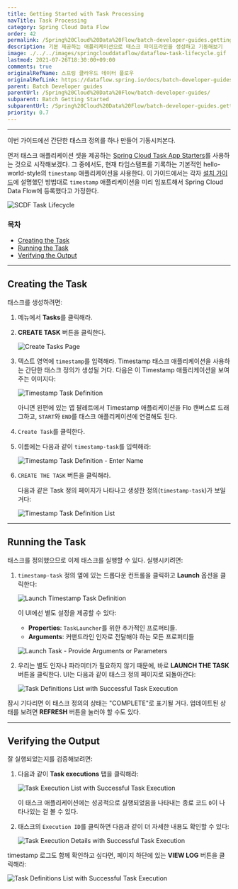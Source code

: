 ```yaml
---
title: Getting Started with Task Processing
navTitle: Task Processing
category: Spring Cloud Data Flow
order: 42
permalink: /Spring%20Cloud%20Data%20Flow/batch-developer-guides.getting-started.task-processing/
description: 기본 제공하는 애플리케이션으로 태스크 파이프라인을 생성하고 기동해보기
image: ./../../images/springclouddataflow/dataflow-task-lifecycle.gif
lastmod: 2021-07-26T18:30:00+09:00
comments: true
originalRefName: 스프링 클라우드 데이터 플로우
originalRefLink: https://dataflow.spring.io/docs/batch-developer-guides/getting-started/task/
parent: Batch Developer guides
parentUrl: /Spring%20Cloud%20Data%20Flow/batch-developer-guides/
subparent: Batch Getting Started
subparentUrl: /Spring%20Cloud%20Data%20Flow/batch-developer-guides.getting-started/
priority: 0.7
---
```


---

이번 가이드에선 간단한 태스크 정의를 하나 만들어 기동시켜본다.

먼저 태스크 애플리케이션 셋을 제공하는 [Spring Cloud Task App Starters](https://cloud.spring.io/spring-cloud-task-app-starters/)를 사용하는 것으로 시작해보겠다. 그 중에서도, 현재 타임스탬프를 기록하는 기본적인 hello-world-style의 `timestamp` 애플리케이션을 사용한다. 이 가이드에서는 각자 [설치 가이드](../installation)에 설명했던 방법대로 `timestamp` 애플리케이션을 미리 임포트해서 Spring Cloud Data Flow에 등록했다고 가정한다.

![SCDF Task Lifecycle](./../../images/springclouddataflow/dataflow-task-lifecycle.gif)

### 목차

- [Creating the Task](#creating-the-task)
- [Running the Task](#running-the-task)
- [Verifying the Output](#verifying-the-output)

---

## Creating the Task

태스크를 생성하려면:

1. 메뉴에서 **Tasks**를 클릭해라.

2. **CREATE TASK** 버튼을 클릭한다.

   ![Create Tasks Page](./../../images/springclouddataflow/dataflow-task-create-start.webp)

3. 텍스트 영역에 `timestamp`를 입력해라. Timestamp 태스크 애플리케이션을 사용하는 간단한 태스크 정의가 생성될 거다. 다음은 이 Timestamp 애플리케이션을 보여주는 이미지다:

   ![Timestamp Task Definition](./../../images/springclouddataflow/dataflow-task-create-timestamp-task-definition.webp)

   아니면 왼편에 있는 앱 팔레트에서 Timestamp 애플리케이션을 Flo 캔버스로 드래그하고,  `START`와 `END`를 태스크 애플리케이션에 연결해도 된다.

4. `Create Task`를 클릭한다.

5. 이름에는 다음과 같이 `timestamp-task`를 입력해라:

   ![Timestamp Task Definition - Enter Name](./../../images/springclouddataflow/dataflow-task-create-timestamp-task-definition-confirmation.webp)

6. `CREATE THE TASK` 버튼을 클릭해라.

   다음과 같은 Task 정의 페이지가 나타나고 생성한 정의(`timestamp-task`)가 보일 거다:

   ![Timestamp Task Definition List](./../../images/springclouddataflow/dataflow-task-definitions-list.webp)

---

## Running the Task

태스크를 정의했으므로 이제 태스크를 실행할 수 있다. 실행시키려면:

1. `timestamp-task` 정의 옆에 있는 드롭다운 컨트롤을 클릭하고 **Launch** 옵션을 클릭한다:

   ![Launch Timestamp Task Definition](./../../images/springclouddataflow/dataflow-task-definitions-click-launch-task.webp)

   이 UI에선 별도 설정을 제공할 수 있다:

   - **Properties**: `TaskLauncher`를 위한 추가적인 프로퍼티들.
   - **Arguments**: 커맨드라인 인자로 전달해야 하는 모든 프로퍼티들

   ![Launch Task - Provide Arguments or Parameters](./../../images/springclouddataflow/dataflow-task-definitions-click-launch-task-2.webp)

2. 우리는 별도 인자나 파라미터가 필요하지 않기 때문에, 바로 **LAUNCH THE TASK** 버튼을 클릭한다. UI는 다음과 같이 태스크 정의 페이지로 되돌아간다:

   ![Task Definitions List with Successful Task Execution](./../../images/springclouddataflow/dataflow-task-definitions-list-with-task-success.webp)

잠시 기다리면 이 태스크 정의의 상태는 "COMPLETE"로 표기될 거다. 업데이트된 상태를 보려면 **REFRESH** 버튼을 눌러야 할 수도 있다.

---

## Verifying the Output

잘 실행되었는지를 검증해보려면:

1. 다음과 같이 **Task executions** 탭을 클릭해라:

   ![Task Execution List with Successful Task Execution](./../../images/springclouddataflow/dataflow-task-execution-result-execution-tab.webp)

   이 태스크 애플리케이션에는 성공적으로 실행되었음을 나타내는 종료 코드 `0`이 나타나있는 걸 볼 수 있다.

2. 태스크의 `Execution ID`를 클릭하면 다음과 같이 더 자세한 내용도 확인할 수 있다:

   ![Task Execution Details with Successful Task Execution](./../../images/springclouddataflow/dataflow-task-execution-result-execution-details.webp)

timestamp 로그도 함께 확인하고 싶다면, 페이지 하단에 있는 **VIEW LOG** 버튼을 클릭해라:

![Task Definitions List with Successful Task Execution](./../../images/springclouddataflow/dataflow-task-execution-result.webp)